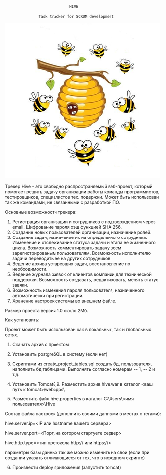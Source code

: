                                  HIVE

                   Task tracker for SCRUM development 

![иллюстрация к проекту](https://github.com/DmitryBelenov/hive/blob/master/src/main/webapp/resources/hive.jpg)


Трекер Hive - это свободно распространяемый веб-проект, который помогает решить
задачу организации работы команды программистов, тестировщиков, специалистов тех.
подержки. Может быть использован так же командами, не связанными с разработкой
ПО.

Основные возможности трекера:
1. Регистрация организации и сотрудников с подтверждением 
через email. Шифрование пароля хэш функцией SHA-256. 
2. Создание новых пользователей организации, назначение ролей.
3. Создание задач, назначение их на определенного сотрудника.
Изменение и отслеживание статуса задачи и этапа ее жизненного цикла.
Возможность комментировать задачу всем зарегистрированым пользователям.
Возможность исполнителю задачи переводить ее на других сотрудников.
4. Ведение архива устаревших задач, восстановление по необходимости.
5. Ведение журнала заявок от клиентов компании для технической поддержки.
Возможность создавать, редактировать, менять статус завяки.
6. Возможность изменения пароля пользователя, назначенного автоматически
при регистрации.
7. Хранение настроек системы во внешнем файле.

Размер проекта версии 1.0 около 2Мб.

Как установить:

Проект может быть использован как в локальных, так и глобальных сетях.
1. Скачать архив с проектом
2. Установить postgreSQL в систему (если нет)
3. Скриптами из create_project_tables.sql создать бд, пользователя, наполнить бд таблицами.
Выполнять согласно номерам -- 1, -- 2 и т.д.
4. Установить Tomcat8,9. Разместить архив hive.war в каталог <ваш путь к tomcat>\webapps\

5. Разместить файл hive.properties в каталог C:\Users\\<имя пользователя>\Hive

Состав файла настроек (дополнить своими данными в местах с тегами):

hive.server.ip=<IP или hostname вашего сервера>

hive.server.port=<Порт, на котором стартуете сервер>

hive.http.type=<тип протокола http:// или https://>

параметры базы данных так же можно изменить на свои
(если при создании указать отличающиеся от тех, что в исходном скрипте)

6. Произвести deploy приложения (запустить tomcat)
